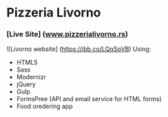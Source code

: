 # Pizzeria Livorno

### [Live Site] (www.pizzerialivorno.rs)
![Livorno website] (https://ibb.co/LQqSqVB)
Using:
- HTML5
- Sass
- Modernizr
- jQuery
- Gulp
- FormsPree (API and email service for HTML forms)
- Food oredering app
